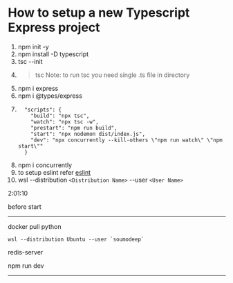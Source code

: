 # How to setup a new Typescript Express project

1. npm init -y
2. npm install -D typescript
3. tsc --init
4. > tsc
   > Note: to run tsc you need single .ts file in directory
   >
5. npm i express
6. npm i @types/express
7. ```
     "scripts": {
       "build": "npx tsc",
       "watch": "npx tsc -w",
       "prestart": "npm run build",
       "start": "npx nodemon dist/index.js",
       "dev": "npx concurrently --kill-others \"npm run watch\" \"npm start\""
     }
   ```
8. npm i concurrently
9. to setup eslint refer [eslint](https://blog.tericcabrel.com/set-up-a-nodejs-project-with-typescript-eslint-and-prettier/ "https://blog.tericcabrel.com/set-up-a-nodejs-project-with-typescript-eslint-and-prettier/")
10. wsl --distribution `<Distribution Name>` --user `<User Name>`

2:01:10

before start

---

docker pull python

```
wsl --distribution Ubuntu --user `soumodeep`
```

redis-server

npm run dev

---

